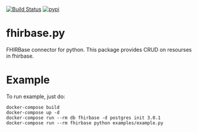 [![Build Status](https://travis-ci.org/fhirbase/fhirbase.py.svg?branch=master)](https://travis-ci.org/fhirbase/fhirbase.py)
[![pypi](https://img.shields.io/pypi/v/fhirbase.svg)](https://pypi.python.org/pypi/fhirbase)

# fhirbase.py
FHIRBase connector for python.
This package provides CRUD on resourses in fhirbase.


# Example
To run example, just do:

```
docker-compose build
docker-compose up -d
docker-compose run --rm db fhirbase -d postgres init 3.0.1
docker-compose run --rm fhirbase python examples/example.py
```
